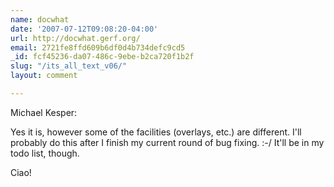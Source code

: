 ```yaml
---
name: docwhat
date: '2007-07-12T09:08:20-04:00'
url: http://docwhat.gerf.org/
email: 2721fe8ffd609b6df0d4b734defc9cd5
_id: fcf45236-da07-486c-9ebe-b2ca720f1b2f
slug: "/its_all_text_v06/"
layout: comment

---
```


Michael Kesper:

Yes it is, however some of the facilities (overlays, etc.) are different.  I'll probably do this after I finish my current round of bug fixing. :-/  It'll be in my todo list, though.

Ciao!
